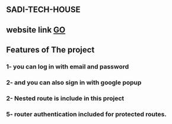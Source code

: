 ## SADI-TECH-HOUSE
## website link [GO](https://sadi-tech-house.web.app/)



## Features of The project
### 1- you can log in with email and password 
### 2- and you can also sign in with google popup
<!-- ### 2- if you forgot your password you could recover it very easily. -->
### 2- Nested route is include in this project
### 5- router authentication included for protected routes.